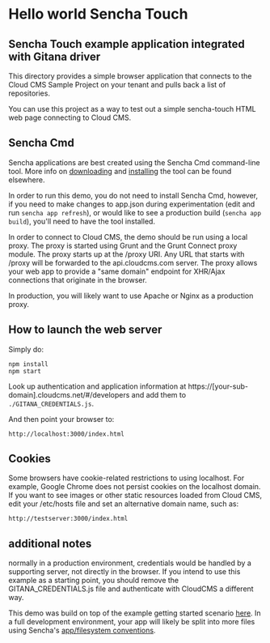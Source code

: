 # Hello world Sencha Touch

## Sencha Touch example application integrated with Gitana driver

This directory provides a simple browser application that connects to the Cloud CMS Sample Project on your
tenant and pulls back a list of repositories.

You can use this project as a way to test out a simple sencha-touch HTML web page connecting to Cloud CMS.

## Sencha Cmd
Sencha applications are best created using the Sencha Cmd command-line tool.  More info on [downloading](https://www.sencha.com/products/sencha-cmd/download) and [installing](http://docs.sencha.com/cmd/5.x/intro_to_cmd.html) the tool can be found elsewhere.

In order to run this demo, you do not need to install Sencha Cmd, however, if you need to make changes to app.json during experimentation (edit and  run `sencha app refresh`), or would like to see a production build (`sencha app build`), you'll need to have the tool installed.



In order to connect to Cloud CMS, the demo should be run using a local proxy.  The proxy is started using Grunt and the
Grunt Connect proxy module.  The proxy starts up at the /proxy URI.  Any URL that starts with /proxy will be forwarded
to the api.cloudcms.com server.  The proxy allows your web app to provide a "same domain" endpoint for XHR/Ajax
connections that originate in the browser.

In production, you will likely want to use Apache or Nginx as a production proxy.

## How to launch the web server

Simply do:

    npm install
    npm start


Look up authentication and application information at https://[your-sub-domain].cloudcms.net/#/developers
and add them to `./GITANA_CREDENTIALS.js`.

And then point your browser to:

    http://localhost:3000/index.html

## Cookies

Some browsers have cookie-related restrictions to using localhost.  For example, Google Chrome does not persist cookies on the localhost
domain.  If you want to see images or other static resources loaded from Cloud CMS, edit your /etc/hosts file and set an alternative
domain name, such as:

    http://testserver:3000/index.html
    

    
## additional notes
normally in a production environment, credentials would be handled by a supporting server, not directly in the browser.  If you intend to use this example as a starting point, you should remove the GITANA_CREDENTIALS.js file and authenticate with CloudCMS a different way.

This demo was build on top of the example getting started scenario [here](http://docs.sencha.com/touch/2.4/getting_started/building_your_first_app.html).  In a full development environment, your app will likely be split into more files using Sencha's [app/filesystem conventions](http://docs.sencha.com/touch/2.4/core_concepts/about_applications.html).
